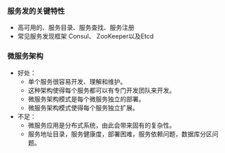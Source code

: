 ### 服务发的关键特性 
  - 高可用的、服务目录、服务查找、服务注册
  - 常见服务发现框架 Consul、 ZooKeeper以及Etcd
  
### 微服务架构
  - 好处：
    - 单个服务很容易开发、理解和维护。
    - 这种架构使得每个服务都可以有专门开发团队来开发。
    - 微服务架构模式是每个微服务独立的部署。
    - 微服务架构模式使得每个服务独立扩展。
  - 不足：
    - 微服务应用是分布式系统，由此会带来固有的复杂性。
    - 服务地址目录，服务健康度，部署困难，服务依赖问题，数据库分区问题。
